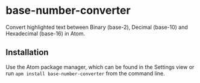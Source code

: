 # base-number-converter

Convert highlighted text between Binary (base-2), Decimal (base-10) and Hexadecimal (base-16) in Atom.

## Installation

Use the Atom package manager, which can be found in the Settings view or run `apm install base-number-converter` from the command line.
